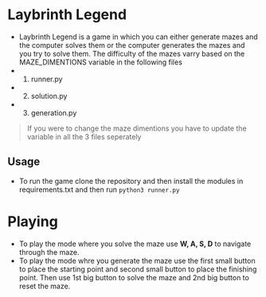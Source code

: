 # Laybrinth Legend

-   Laybrinth Legend is a game in which you can either generate mazes and the computer solves them or the computer generates the mazes and you try to solve them. The difficulty of the mazes varry based on the MAZE_DIMENTIONS variable in the following files
-   1.  runner.py
-   2.  solution.py
-   3.  generation.py

> If you were to change the maze dimentions you have to update the variable in all the 3 files seperately

## Usage

-   To run the game clone the repository and then install the modules in requirements.txt and then run `python3 runner.py`

# Playing

-   To play the mode where you solve the maze use **W, A, S, D** to navigate through the maze.
-   To play the mode whre you generate the maze use the first small button to place the starting point and second small button to place the finishing point. Then use 1st big button to solve the maze and 2nd big button to reset the maze.
